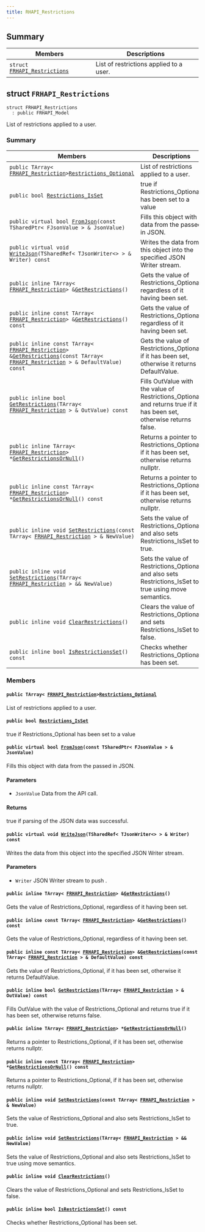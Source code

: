 ```yaml
---
title: RHAPI_Restrictions
---
```


## Summary

 Members                        | Descriptions                                
--------------------------------|---------------------------------------------
`struct `[`FRHAPI_Restrictions`](#structFRHAPI__Restrictions) | List of restrictions applied to a user.

## struct `FRHAPI_Restrictions` <a id="structFRHAPI__Restrictions"></a>

```
struct FRHAPI_Restrictions
  : public FRHAPI_Model
```

List of restrictions applied to a user.

### Summary

 Members                        | Descriptions                                
--------------------------------|---------------------------------------------
`public TArray< `[`FRHAPI_Restriction`](RHAPI_Restriction.md#structFRHAPI__Restriction)` > `[`Restrictions_Optional`](#structFRHAPI__Restrictions_1a8789684883d8f49f2e3e43eef49e5045) | List of restrictions applied to a user.
`public bool `[`Restrictions_IsSet`](#structFRHAPI__Restrictions_1a790beb1b7e4eaf07c8f521b9377855a7) | true if Restrictions_Optional has been set to a value
`public virtual bool `[`FromJson`](#structFRHAPI__Restrictions_1a92f6521e916fe3b109d38ee4b0808682)`(const TSharedPtr< FJsonValue > & JsonValue)` | Fills this object with data from the passed in JSON.
`public virtual void `[`WriteJson`](#structFRHAPI__Restrictions_1a2dafd9869a4e34b5cf8c42028d17d5ee)`(TSharedRef< TJsonWriter<> > & Writer) const` | Writes the data from this object into the specified JSON Writer stream.
`public inline TArray< `[`FRHAPI_Restriction`](RHAPI_Restriction.md#structFRHAPI__Restriction)` > & `[`GetRestrictions`](#structFRHAPI__Restrictions_1a329e739a8b8f0f50940e8758b311954b)`()` | Gets the value of Restrictions_Optional, regardless of it having been set.
`public inline const TArray< `[`FRHAPI_Restriction`](RHAPI_Restriction.md#structFRHAPI__Restriction)` > & `[`GetRestrictions`](#structFRHAPI__Restrictions_1afed61d00d45b3660e81131b720c661bc)`() const` | Gets the value of Restrictions_Optional, regardless of it having been set.
`public inline const TArray< `[`FRHAPI_Restriction`](RHAPI_Restriction.md#structFRHAPI__Restriction)` > & `[`GetRestrictions`](#structFRHAPI__Restrictions_1a5d03fde778b3e172469111858d252c7e)`(const TArray< `[`FRHAPI_Restriction`](RHAPI_Restriction.md#structFRHAPI__Restriction)` > & DefaultValue) const` | Gets the value of Restrictions_Optional, if it has been set, otherwise it returns DefaultValue.
`public inline bool `[`GetRestrictions`](#structFRHAPI__Restrictions_1a70e4073b7b250613b5dfa6cfea3cb2a1)`(TArray< `[`FRHAPI_Restriction`](RHAPI_Restriction.md#structFRHAPI__Restriction)` > & OutValue) const` | Fills OutValue with the value of Restrictions_Optional and returns true if it has been set, otherwise returns false.
`public inline TArray< `[`FRHAPI_Restriction`](RHAPI_Restriction.md#structFRHAPI__Restriction)` > * `[`GetRestrictionsOrNull`](#structFRHAPI__Restrictions_1a419035b79738415f944f61d922e4214d)`()` | Returns a pointer to Restrictions_Optional, if it has been set, otherwise returns nullptr.
`public inline const TArray< `[`FRHAPI_Restriction`](RHAPI_Restriction.md#structFRHAPI__Restriction)` > * `[`GetRestrictionsOrNull`](#structFRHAPI__Restrictions_1a29ba39bc0f61afc6896bdba30f3cc997)`() const` | Returns a pointer to Restrictions_Optional, if it has been set, otherwise returns nullptr.
`public inline void `[`SetRestrictions`](#structFRHAPI__Restrictions_1af529b76191fc696c91701de301dbab74)`(const TArray< `[`FRHAPI_Restriction`](RHAPI_Restriction.md#structFRHAPI__Restriction)` > & NewValue)` | Sets the value of Restrictions_Optional and also sets Restrictions_IsSet to true.
`public inline void `[`SetRestrictions`](#structFRHAPI__Restrictions_1a7f3b4c6bdc05c4cca0efc971f74a8f33)`(TArray< `[`FRHAPI_Restriction`](RHAPI_Restriction.md#structFRHAPI__Restriction)` > && NewValue)` | Sets the value of Restrictions_Optional and also sets Restrictions_IsSet to true using move semantics.
`public inline void `[`ClearRestrictions`](#structFRHAPI__Restrictions_1a2ca136fa0326ea5f86a6653fae98b2cc)`()` | Clears the value of Restrictions_Optional and sets Restrictions_IsSet to false.
`public inline bool `[`IsRestrictionsSet`](#structFRHAPI__Restrictions_1ac7a99896c2de7f371c256a2b2dadd263)`() const` | Checks whether Restrictions_Optional has been set.

### Members

#### `public TArray< `[`FRHAPI_Restriction`](RHAPI_Restriction.md#structFRHAPI__Restriction)` > `[`Restrictions_Optional`](#structFRHAPI__Restrictions_1a8789684883d8f49f2e3e43eef49e5045) <a id="structFRHAPI__Restrictions_1a8789684883d8f49f2e3e43eef49e5045"></a>

List of restrictions applied to a user.

#### `public bool `[`Restrictions_IsSet`](#structFRHAPI__Restrictions_1a790beb1b7e4eaf07c8f521b9377855a7) <a id="structFRHAPI__Restrictions_1a790beb1b7e4eaf07c8f521b9377855a7"></a>

true if Restrictions_Optional has been set to a value

#### `public virtual bool `[`FromJson`](#structFRHAPI__Restrictions_1a92f6521e916fe3b109d38ee4b0808682)`(const TSharedPtr< FJsonValue > & JsonValue)` <a id="structFRHAPI__Restrictions_1a92f6521e916fe3b109d38ee4b0808682"></a>

Fills this object with data from the passed in JSON.

#### Parameters
* `JsonValue` Data from the API call.

#### Returns
true if parsing of the JSON data was successful.

#### `public virtual void `[`WriteJson`](#structFRHAPI__Restrictions_1a2dafd9869a4e34b5cf8c42028d17d5ee)`(TSharedRef< TJsonWriter<> > & Writer) const` <a id="structFRHAPI__Restrictions_1a2dafd9869a4e34b5cf8c42028d17d5ee"></a>

Writes the data from this object into the specified JSON Writer stream.

#### Parameters
* `Writer` JSON Writer stream to push .

#### `public inline TArray< `[`FRHAPI_Restriction`](RHAPI_Restriction.md#structFRHAPI__Restriction)` > & `[`GetRestrictions`](#structFRHAPI__Restrictions_1a329e739a8b8f0f50940e8758b311954b)`()` <a id="structFRHAPI__Restrictions_1a329e739a8b8f0f50940e8758b311954b"></a>

Gets the value of Restrictions_Optional, regardless of it having been set.

#### `public inline const TArray< `[`FRHAPI_Restriction`](RHAPI_Restriction.md#structFRHAPI__Restriction)` > & `[`GetRestrictions`](#structFRHAPI__Restrictions_1afed61d00d45b3660e81131b720c661bc)`() const` <a id="structFRHAPI__Restrictions_1afed61d00d45b3660e81131b720c661bc"></a>

Gets the value of Restrictions_Optional, regardless of it having been set.

#### `public inline const TArray< `[`FRHAPI_Restriction`](RHAPI_Restriction.md#structFRHAPI__Restriction)` > & `[`GetRestrictions`](#structFRHAPI__Restrictions_1a5d03fde778b3e172469111858d252c7e)`(const TArray< `[`FRHAPI_Restriction`](RHAPI_Restriction.md#structFRHAPI__Restriction)` > & DefaultValue) const` <a id="structFRHAPI__Restrictions_1a5d03fde778b3e172469111858d252c7e"></a>

Gets the value of Restrictions_Optional, if it has been set, otherwise it returns DefaultValue.

#### `public inline bool `[`GetRestrictions`](#structFRHAPI__Restrictions_1a70e4073b7b250613b5dfa6cfea3cb2a1)`(TArray< `[`FRHAPI_Restriction`](RHAPI_Restriction.md#structFRHAPI__Restriction)` > & OutValue) const` <a id="structFRHAPI__Restrictions_1a70e4073b7b250613b5dfa6cfea3cb2a1"></a>

Fills OutValue with the value of Restrictions_Optional and returns true if it has been set, otherwise returns false.

#### `public inline TArray< `[`FRHAPI_Restriction`](RHAPI_Restriction.md#structFRHAPI__Restriction)` > * `[`GetRestrictionsOrNull`](#structFRHAPI__Restrictions_1a419035b79738415f944f61d922e4214d)`()` <a id="structFRHAPI__Restrictions_1a419035b79738415f944f61d922e4214d"></a>

Returns a pointer to Restrictions_Optional, if it has been set, otherwise returns nullptr.

#### `public inline const TArray< `[`FRHAPI_Restriction`](RHAPI_Restriction.md#structFRHAPI__Restriction)` > * `[`GetRestrictionsOrNull`](#structFRHAPI__Restrictions_1a29ba39bc0f61afc6896bdba30f3cc997)`() const` <a id="structFRHAPI__Restrictions_1a29ba39bc0f61afc6896bdba30f3cc997"></a>

Returns a pointer to Restrictions_Optional, if it has been set, otherwise returns nullptr.

#### `public inline void `[`SetRestrictions`](#structFRHAPI__Restrictions_1af529b76191fc696c91701de301dbab74)`(const TArray< `[`FRHAPI_Restriction`](RHAPI_Restriction.md#structFRHAPI__Restriction)` > & NewValue)` <a id="structFRHAPI__Restrictions_1af529b76191fc696c91701de301dbab74"></a>

Sets the value of Restrictions_Optional and also sets Restrictions_IsSet to true.

#### `public inline void `[`SetRestrictions`](#structFRHAPI__Restrictions_1a7f3b4c6bdc05c4cca0efc971f74a8f33)`(TArray< `[`FRHAPI_Restriction`](RHAPI_Restriction.md#structFRHAPI__Restriction)` > && NewValue)` <a id="structFRHAPI__Restrictions_1a7f3b4c6bdc05c4cca0efc971f74a8f33"></a>

Sets the value of Restrictions_Optional and also sets Restrictions_IsSet to true using move semantics.

#### `public inline void `[`ClearRestrictions`](#structFRHAPI__Restrictions_1a2ca136fa0326ea5f86a6653fae98b2cc)`()` <a id="structFRHAPI__Restrictions_1a2ca136fa0326ea5f86a6653fae98b2cc"></a>

Clears the value of Restrictions_Optional and sets Restrictions_IsSet to false.

#### `public inline bool `[`IsRestrictionsSet`](#structFRHAPI__Restrictions_1ac7a99896c2de7f371c256a2b2dadd263)`() const` <a id="structFRHAPI__Restrictions_1ac7a99896c2de7f371c256a2b2dadd263"></a>

Checks whether Restrictions_Optional has been set.

